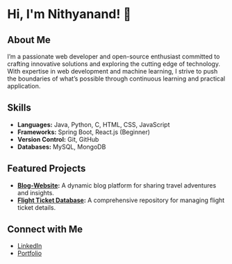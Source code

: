 # Hi, I'm Nithyanand! 👋

## About Me
I’m a passionate web developer and open-source enthusiast committed to crafting innovative solutions and exploring the cutting edge of technology. With expertise in web development and machine learning, I strive to push the boundaries of what’s possible through continuous learning and practical application.

## Skills
- **Languages:** Java, Python, C, HTML, CSS, JavaScript
- **Frameworks:** Spring Boot, React.js (Beginner)
- **Version Control:** Git, GitHub
- **Databases:** MySQL, MongoDB

## Featured Projects
- **[Blog-Website](https://github.com/Nithyanandb/WeBlog):** A dynamic blog platform for sharing travel adventures and insights.
- **[Flight Ticket Database](https://github.com/Nithyanandb/Flight_Ticket_Database):** A comprehensive repository for managing flight ticket details.

## Connect with Me
- [LinkedIn](https://www.linkedin.com/in/nithyanand-b-6aa0a2220)
- [Portfolio](https://nithyanandb.github.io/portfolio.github.io/)
